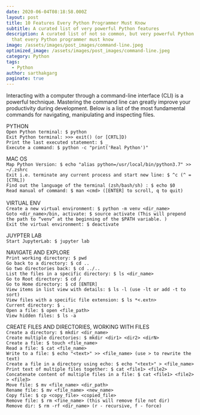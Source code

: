```yaml
---
date: 2020-06-04T08:18:58.000Z
layout: post
title: 10 Features Every Python Programmer Must Know
subtitle: A curated list of very powerful Python features
description: A curated list of not so common, but very powerful Python features
  that every Python programmer must know
image: /assets/images/post_images/command-line.jpeg
optimized_image: /assets/images/post_images/command-line.jpeg
category: Python
tags:
  - Python
author: sarthakgarg
paginate: true
---
```

Interacting with a computer through a command-line interface (CLI) is a powerful technique. Mastering the command line can greatly improve your productivity during development. Below is a list of the most fundamental commands for navigating, manipulating and inspecting files.

PYTHON\
`Open Python terminal: $ python`\
`Exit Python terminal: >>> exit() (or [CRTL]D)`\
`Print the last executed statement: $ _`\
`Execute a command: $ python -c "print('Real Python')"`

MAC OS\
`Map Python Version: $ echo "alias python=/usr/local/bin/python3.7" >> ~/.zshrc`\
`Exit i.e. terminate any current process and start new line: $ ^c (^ = [CTRL])`\
`Find out the language of the terminal (zsh/bash/sh) : $ echo $0`\
`Read manual of command: $ man <cmd> ([ENTER] to scroll, q to quit)`\
\
VIRTUAL ENV\
`Create a new virtual environment: $ python -m venv <dir_name>`\
`Goto <dir_name>/bin, activate: $ source activate (This will prepend the path to “venv” at the beginning of the $PATH variable. )`\
`Exit the virtual environment: $ deactivate`

JUYPTER LAB\
`Start JupyterLab: $ jupyter lab`

NAVIGATE AND EXPLORE\
`Print working directory: $ pwd`\
`Go back to a directory: $ cd ..`\
`Go two directories back: $ cd ../..`\
`List the files in a specific directory: $ ls <dir_name>`\
`Go to Root directory: $ cd /`\
`Go to Home directory: $ cd [ENTER]`\
`View items in list view with details: $ ls -l (use -lt or add -t to sort)`\
`View files with a specific file extension: $ ls *<.extn>`\
`Current directory: $ .`\
`Open a file: $ open <file_path>`\
`View hidden files: $ ls -a`

CREATE FILES AND DIRECTORIES, WORKING WITH FILES\
`Create a directory: $ mkdir <dir_name>`\
`Create multiple directories: $ mkdir <dir1> <dir2> <dirN>`\
`Create a file: $ touch <file_name>`\
`Read a file: $ cat <file_name>`\
`Write to a file: $ echo "<text>" >> <file_name> (use > to rewrite the text)`\
`Create a file in a directory using echo: $ echo "<text>" > <file_name>`\
`Print text of multiple files together: $ cat <file1> <file2>`\
`Concatenate content of multiple files in a file: $ cat <file1> <file2> > <file3>`\
`Move file: $ mv <file_name> <dir_path>`\
`Rename file: $ mv <file_name> <new_name>`\
`Copy file: $ cp <copy_file> <copied_file>`\
`Remove file: $ rm <fine_name> (this will remove file not dir)`\
`Remove dir: $ rm -rf <dir_name> (r - recursive, f - force)`